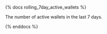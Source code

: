 {% docs rolling_7day_active_wallets %}

The number of active wallets in the last 7 days.

{% enddocs %}
